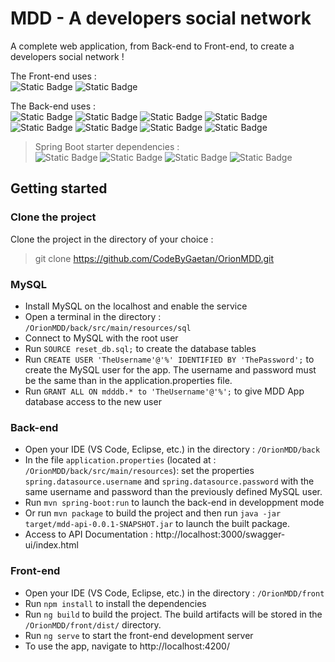 # MDD - A developers social network

A complete web application, from Back-end to Front-end, to create a developers social network !

The Front-end uses :  
![Static Badge](https://img.shields.io/badge/Angular-14.1.3-red)
![Static Badge](https://img.shields.io/badge/Angular_Material-14.2.5-blue)

The Back-end uses :  
![Static Badge](https://img.shields.io/badge/Java-11-orange)
![Static Badge](https://img.shields.io/badge/Maven-4.0.0-purple)
![Static Badge](https://img.shields.io/badge/Spring_Boot-2.7.3-green)
![Static Badge](https://img.shields.io/badge/MapStruct-1.5.5.Final-red)
![Static Badge](https://img.shields.io/badge/Passay-1.6.4-darkgreen)
![Static Badge](https://img.shields.io/badge/SpringDoc_OpenAPI_UI-1.7.0-brightgreen)
![Static Badge](https://img.shields.io/badge/MySQL_Connector_Java-8.0.30-blue)
![Static Badge](https://img.shields.io/badge/Lombok-1.18.24-red)

>Spring Boot starter dependencies :  
![Static Badge](https://img.shields.io/badge/Data_JPA-grey)
![Static Badge](https://img.shields.io/badge/Web-grey)
![Static Badge](https://img.shields.io/badge/Validation-grey)
![Static Badge](https://img.shields.io/badge/OAuth2_Resource_Server-grey)

## Getting started

### Clone the project
Clone the project in the directory of your choice :
>git clone https://github.com/CodeByGaetan/OrionMDD.git

### MySQL
- Install MySQL on the localhost and enable the service
- Open a terminal in the directory : `/OrionMDD/back/src/main/resources/sql`
- Connect to MySQL with the root user
- Run `SOURCE reset_db.sql;` to create the database tables
- Run `CREATE USER 'TheUsername'@'%' IDENTIFIED BY 'ThePassword';` to create the MySQL user for the app.
The username and password must be the same than in the application.properties file.
- Run `GRANT ALL ON mdddb.* to 'TheUsername'@'%';` to give MDD App database access to the new user

### Back-end
- Open your IDE (VS Code, Eclipse, etc.) in the directory : `/OrionMDD/back`
- In the file `application.properties` (located at : `/OrionMDD/back/src/main/resources`):
  set the properties `spring.datasource.username` and `spring.datasource.password` with the same username and password than the previously defined MySQL user.
- Run `mvn spring-boot:run` to launch the back-end in developpment mode
- Or run `mvn package` to build the project and then run `java -jar target/mdd-api-0.0.1-SNAPSHOT.jar` to launch the built package.
- Access to API Documentation : http://localhost:3000/swagger-ui/index.html

### Front-end
- Open your IDE (VS Code, Eclipse, etc.) in the directory : `/OrionMDD/front`
- Run `npm install` to install the dependencies
- Run `ng build` to build the project. The build artifacts will be stored in the `/OrionMDD/front/dist/` directory.
- Run `ng serve` to start the front-end development server
- To use the app, navigate to http://localhost:4200/